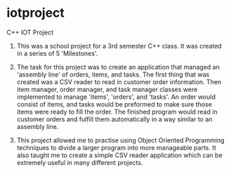 # iotproject
C++ IOT Project

1. This was a school project for a 3rd semester C++ class. It was created in a series of 5 'Milestones'.

2. The task for this project was to create an application that managed an 'assembly line' of orders, items, and tasks.
The first thing that was created was a CSV reader to read in customer order information. Then item manager, order manager, 
and task manager classes were implemented to manage 'items', 'orders', and 'tasks'. 
An order would consist of items, and tasks would be preformed to make sure those items were ready to fill the order.
The finished program would read in customer orders and fulfill them automatically in a way similar to an assembly line.

3. This project allowed me to practise using Object Oriented Programming techniques to divide a larger program into more manageable parts.
It also taught me to create a simple CSV reader application which can be extremely useful in many different projects.
